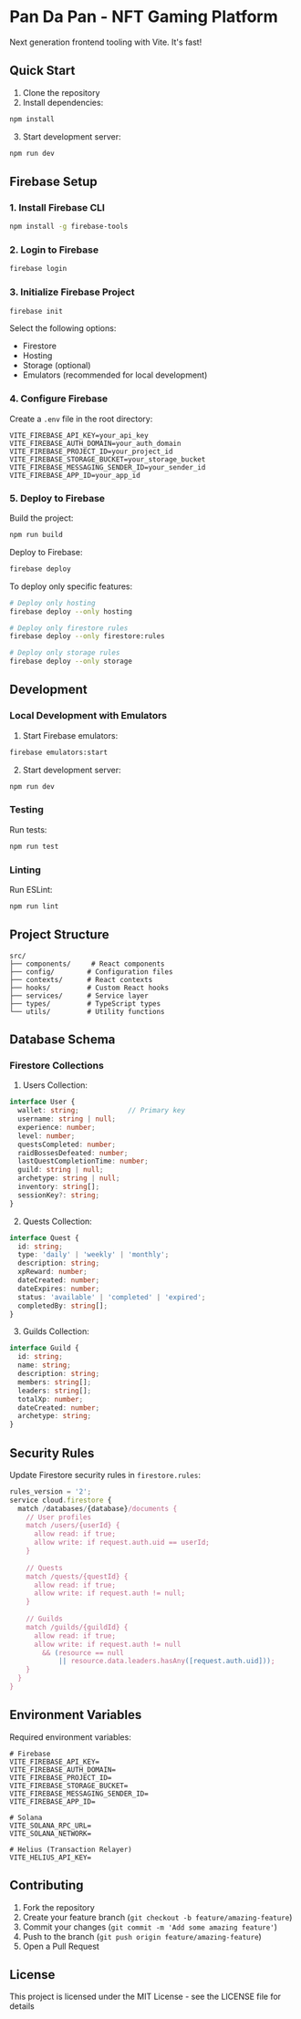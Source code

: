 # Pan Da Pan - NFT Gaming Platform

Next generation frontend tooling with Vite. It's fast!

## Quick Start

1. Clone the repository
2. Install dependencies:
```bash
npm install
```
3. Start development server:
```bash
npm run dev
```

## Firebase Setup

### 1. Install Firebase CLI
```bash
npm install -g firebase-tools
```

### 2. Login to Firebase
```bash
firebase login
```

### 3. Initialize Firebase Project
```bash
firebase init
```

Select the following options:
- Firestore
- Hosting
- Storage (optional)
- Emulators (recommended for local development)

### 4. Configure Firebase

Create a `.env` file in the root directory:
```env
VITE_FIREBASE_API_KEY=your_api_key
VITE_FIREBASE_AUTH_DOMAIN=your_auth_domain
VITE_FIREBASE_PROJECT_ID=your_project_id
VITE_FIREBASE_STORAGE_BUCKET=your_storage_bucket
VITE_FIREBASE_MESSAGING_SENDER_ID=your_sender_id
VITE_FIREBASE_APP_ID=your_app_id
```

### 5. Deploy to Firebase

Build the project:
```bash
npm run build
```

Deploy to Firebase:
```bash
firebase deploy
```

To deploy only specific features:
```bash
# Deploy only hosting
firebase deploy --only hosting

# Deploy only firestore rules
firebase deploy --only firestore:rules

# Deploy only storage rules
firebase deploy --only storage
```

## Development

### Local Development with Emulators

1. Start Firebase emulators:
```bash
firebase emulators:start
```

2. Start development server:
```bash
npm run dev
```

### Testing

Run tests:
```bash
npm run test
```

### Linting

Run ESLint:
```bash
npm run lint
```

## Project Structure

```
src/
├── components/     # React components
├── config/        # Configuration files
├── contexts/      # React contexts
├── hooks/         # Custom React hooks
├── services/      # Service layer
├── types/         # TypeScript types
└── utils/         # Utility functions
```

## Database Schema

### Firestore Collections

1. Users Collection:
```typescript
interface User {
  wallet: string;            // Primary key
  username: string | null;
  experience: number;
  level: number;
  questsCompleted: number;
  raidBossesDefeated: number;
  lastQuestCompletionTime: number;
  guild: string | null;
  archetype: string | null;
  inventory: string[];
  sessionKey?: string;
}
```

2. Quests Collection:
```typescript
interface Quest {
  id: string;
  type: 'daily' | 'weekly' | 'monthly';
  description: string;
  xpReward: number;
  dateCreated: number;
  dateExpires: number;
  status: 'available' | 'completed' | 'expired';
  completedBy: string[];
}
```

3. Guilds Collection:
```typescript
interface Guild {
  id: string;
  name: string;
  description: string;
  members: string[];
  leaders: string[];
  totalXp: number;
  dateCreated: number;
  archetype: string;
}
```

## Security Rules

Update Firestore security rules in `firestore.rules`:

```javascript
rules_version = '2';
service cloud.firestore {
  match /databases/{database}/documents {
    // User profiles
    match /users/{userId} {
      allow read: if true;
      allow write: if request.auth.uid == userId;
    }
    
    // Quests
    match /quests/{questId} {
      allow read: if true;
      allow write: if request.auth != null;
    }
    
    // Guilds
    match /guilds/{guildId} {
      allow read: if true;
      allow write: if request.auth != null 
        && (resource == null 
            || resource.data.leaders.hasAny([request.auth.uid]));
    }
  }
}
```

## Environment Variables

Required environment variables:

```env
# Firebase
VITE_FIREBASE_API_KEY=
VITE_FIREBASE_AUTH_DOMAIN=
VITE_FIREBASE_PROJECT_ID=
VITE_FIREBASE_STORAGE_BUCKET=
VITE_FIREBASE_MESSAGING_SENDER_ID=
VITE_FIREBASE_APP_ID=

# Solana
VITE_SOLANA_RPC_URL=
VITE_SOLANA_NETWORK=

# Helius (Transaction Relayer)
VITE_HELIUS_API_KEY=
```

## Contributing

1. Fork the repository
2. Create your feature branch (`git checkout -b feature/amazing-feature`)
3. Commit your changes (`git commit -m 'Add some amazing feature'`)
4. Push to the branch (`git push origin feature/amazing-feature`)
5. Open a Pull Request

## License

This project is licensed under the MIT License - see the LICENSE file for details